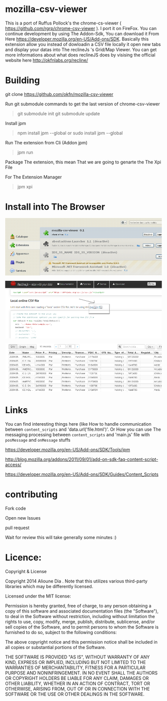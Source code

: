 

mozilla-csv-viewer
==================

This is a port of  Ruffus Pollock's the chrome-cs-viewer ( https://github.com/rgrp/chrome-csv-viewer ).
I port it on FireFox. You can continue development by using The Addon-Sdk, You
can download it From Here  https://developer.mozilla.org/en-US/Add-ons/SDK. Basically this extension
allow you instead of dowloadin a CSV file locally it open new tabs and display your datas into The reclineJs 's
Grid/Map Viewer. You can get more informations about what does reclineJS does by visising the official website
here http://okfnlabs.org/recline/

Building
=======


git clone https://github.com/okfn/mozilla-csv-viewer

Run git submodule commands to get the last version of chrome-csv-viewer
  > git submodule init
  > git submodule update

Install jpm
  > npm install jpm --global
or
  > sudo install jpm --global

Run The extension from Cli (Addon jpm)
  >  jpm run

Package The extension, this mean That we are going to genarte the
The Xpi File

For The Extension Manager
  >  jpm xpi


Install into The Browser
=============================


![Alt text](https://raw.githubusercontent.com/aliounedia/features/master/screen_shot_mozilla_csv_viewer.png "screen_shot")

![Alt text](https://raw.githubusercontent.com/aliounedia/features/master/screen_shot_mozilla_csv_viewer2.png "screen_shot3")

![Alt text](https://raw.githubusercontent.com/aliounedia/features/master/screen_shot_mozilla_csv_viewer3.png "screen_shot2")





Links
=======

You can find interesting things here (like How to handle communication
between `content_scripts` and 'data.url('file.html')'. Or How you can use
The messaging processing between `content_scripts` and 'main.js' file
with `posMessage` and `onMessage` stuffs


https://developer.mozilla.org/en-US/Add-ons/SDK/Tools/jpm

http://blog.mozilla.org/addons/2011/09/01/add-on-sdk-faq-content-script-access/

https://developer.mozilla.org/en-US/Add-ons/SDK/Guides/Content_Scripts


contributing
===========

Fork code

Open new Issues

pull request

Wait for review this will take generally some minutes :)


Licence:
========


Copyright & License

Copyright 2014 Alioune Dia . Note that this utilizes various third-party libraries which
may be differently licensed.

Licensed under the MIT license:

Permission is hereby granted, free of charge, to any person obtaining a copy of this
software and associated documentation files (the "Software"), to deal in the Software
without restriction, including without limitation the rights to use, copy, modify, merge,
publish, distribute, sublicense, and/or sell copies of the Software, and to permit
persons to whom the Software is furnished to do so, subject to the following conditions:

The above copyright notice and this permission notice shall be included in all copies or
substantial portions of the Software.

THE SOFTWARE IS PROVIDED "AS IS", WITHOUT WARRANTY OF ANY KIND, EXPRESS OR IMPLIED, INCLUDING
BUT NOT LIMITED TO THE WARRANTIES OF MERCHANTABILITY, FITNESS FOR A PARTICULAR PURPOSE AND
NONINFRINGEMENT.  IN NO EVENT SHALL THE AUTHORS OR COPYRIGHT HOLDERS BE LIABLE FOR ANY CLAIM,
DAMAGES OR OTHER LIABILITY, WHETHER IN AN ACTION OF CONTRACT, TORT OR OTHERWISE, ARISING FROM,
OUT OF OR IN CONNECTION WITH THE SOFTWARE OR THE USE OR OTHER DEALINGS IN THE SOFTWARE.
